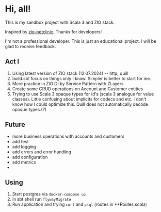 # Hi, all!

This is my sandbox project with Scala 3 and ZIO stack.

Inspired by [zio-petclinic](https://github.com/zio/zio-petclinic). Thanks for developers!

I'm not a professional developer. This is just an educational project. I will be glad to receive feedback.

## Act I

1. Using latest version of ZIO stack (12.07.2024) -- http, quill
2. build.sbt focus on things only I know. Simpler is better to start for me.
2. More practice in ZIO DI by Service Pattern with ZLayers
3. Create some CRUD operations on Account and Customer entities
4. Trying to use Scala 3 opaque types for Id's (scala 3 analogue for value classes). Little confusing about implicits for codecs and etc.
I don't know how I could optimize this. Quill does not automatically decode opaque types.(?)

## Future

- more business operations with accounts and customers
- add test
- add logging
- add errors and error handling
- add configuration
- add metrics
-

## Using

1. Start postgres via `docker-compose up`
2. In sbt shell run `flywayMigrate`
3. Run application and trying `curl` and `psql` (routes in **Routes.scala)